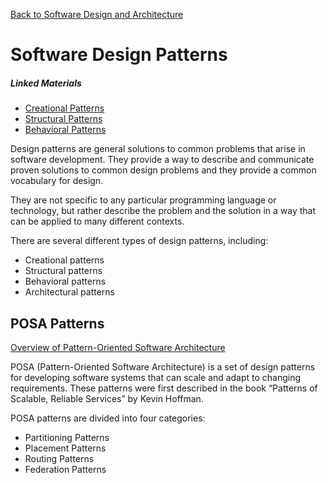 [Back to Software Design and Architecture](topics/software-design-and-architecture/software-design-and-architecture.md)

# Software Design Patterns

##### Linked Materials

- [Creational Patterns](creational-patterns.md)
- [Structural Patterns](structural-patterns.md)
- [Behavioral Patterns](behavioral-patterns.md)

Design patterns are general solutions to common problems that arise in software development. They provide a way to describe and communicate proven solutions to common design problems and they provide a common vocabulary for design. 

They are not specific to any particular programming language or technology, but rather describe the problem and the solution in a way that can be applied to many different contexts.

There are several different types of design patterns, including:

- Creational patterns
- Structural patterns
- Behavioral patterns
- Architectural patterns

## POSA Patterns

[Overview of Pattern-Oriented Software Architecture](https://en.wikipedia.org/wiki/Pattern-Oriented_Software_Architecture)

POSA (Pattern-Oriented Software Architecture) is a set of design patterns for developing software systems that can scale and adapt to changing requirements. These patterns were first described in the book “Patterns of Scalable, Reliable Services” by Kevin Hoffman.

POSA patterns are divided into four categories:

- Partitioning Patterns
- Placement Patterns
- Routing Patterns
- Federation Patterns
